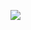 ![](https://media.githubusercontent.com/media/dyzz/dyzz.github.io/master/images/CurseOfDoomPlayer.png)
